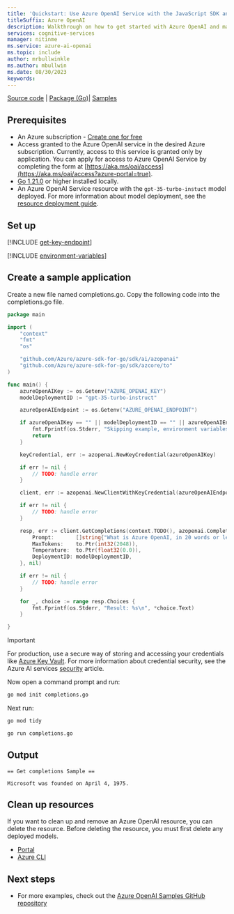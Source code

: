```yaml
---
title: 'Quickstart: Use Azure OpenAI Service with the JavaScript SDK and the completions API'
titleSuffix: Azure OpenAI
description: Walkthrough on how to get started with Azure OpenAI and make your first completions call with the Go SDK. 
services: cognitive-services
manager: nitinme
ms.service: azure-ai-openai
ms.topic: include
author: mrbullwinkle
ms.author: mbullwin
ms.date: 08/30/2023
keywords: 
---
```


[Source code](https://github.com/Azure/azure-sdk-for-go/tree/main/sdk/ai/azopenai) | [Package (Go)](https://pkg.go.dev/github.com/Azure/azure-sdk-for-go/sdk/ai/azopenai)| [Samples](https://pkg.go.dev/github.com/Azure/azure-sdk-for-go/sdk/ai/azopenai#pkg-examples)

## Prerequisites

- An Azure subscription - [Create one for free](https://azure.microsoft.com/free/cognitive-services?azure-portal=true)
- Access granted to the Azure OpenAI service in the desired Azure subscription.
    Currently, access to this service is granted only by application. You can apply for access to Azure OpenAI Service by completing the form at [https://aka.ms/oai/access](https://aka.ms/oai/access?azure-portal=true).
- [Go 1.21.0](https://go.dev/dl/) or higher installed locally.
- An Azure OpenAI Service resource with the `gpt-35-turbo-instuct` model deployed. For more information about model deployment, see the [resource deployment guide](../how-to/create-resource.md).

## Set up

[!INCLUDE [get-key-endpoint](get-key-endpoint.md)]

[!INCLUDE [environment-variables](environment-variables.md)]

## Create a sample application

 Create a new file named completions.go. Copy the following code into the completions.go file.

```go
package main

import (
	"context"
	"fmt"
	"os"

	"github.com/Azure/azure-sdk-for-go/sdk/ai/azopenai"
	"github.com/Azure/azure-sdk-for-go/sdk/azcore/to"
)

func main() {
	azureOpenAIKey := os.Getenv("AZURE_OPENAI_KEY")
	modelDeploymentID := "gpt-35-turbo-instruct"

	azureOpenAIEndpoint := os.Getenv("AZURE_OPENAI_ENDPOINT")

	if azureOpenAIKey == "" || modelDeploymentID == "" || azureOpenAIEndpoint == "" {
		fmt.Fprintf(os.Stderr, "Skipping example, environment variables missing\n")
		return
	}

	keyCredential, err := azopenai.NewKeyCredential(azureOpenAIKey)

	if err != nil {
		// TODO: handle error
	}

	client, err := azopenai.NewClientWithKeyCredential(azureOpenAIEndpoint, keyCredential, nil)

	if err != nil {
		// TODO: handle error
	}

	resp, err := client.GetCompletions(context.TODO(), azopenai.CompletionsOptions{
		Prompt:       []string{"What is Azure OpenAI, in 20 words or less"},
		MaxTokens:    to.Ptr(int32(2048)),
		Temperature:  to.Ptr(float32(0.0)),
		DeploymentID: modelDeploymentID,
	}, nil)

	if err != nil {
		// TODO: handle error
	}

	for _, choice := range resp.Choices {
		fmt.Fprintf(os.Stderr, "Result: %s\n", *choice.Text)
	}

}
```

> [!IMPORTANT]
> For production, use a secure way of storing and accessing your credentials like [Azure Key Vault](../../../key-vault/general/overview.md). For more information about credential security, see the Azure AI services [security](../../security-features.md) article.

Now open a command prompt and run:

```cmd
go mod init completions.go
```

Next run:

```cmd
go mod tidy
```

```cmd
go run completions.go
```

## Output

```output
== Get completions Sample ==

Microsoft was founded on April 4, 1975.
```

## Clean up resources

If you want to clean up and remove an Azure OpenAI resource, you can delete the resource. Before deleting the resource, you must first delete any deployed models.

- [Portal](../../multi-service-resource.md?pivots=azportal#clean-up-resources)
- [Azure CLI](../../multi-service-resource.md?pivots=azcli#clean-up-resources)

## Next steps

* For more examples, check out the [Azure OpenAI Samples GitHub repository](https://aka.ms/AOAICodeSamples)
